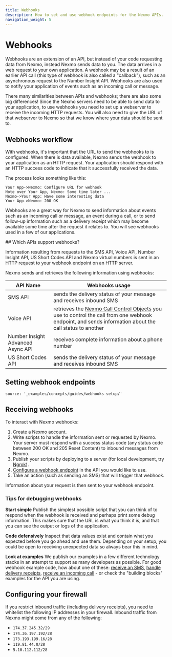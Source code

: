 ```yaml
---
title: Webhooks
description: How to set and use webhook endpoints for the Nexmo APIs.
navigation_weight: 5
---
```


# Webhooks

Webhooks are an extension of an API, but instead of your code requesting data from Nexmo, instead Nexmo sends data to you. The data arrives in a web request to your own application. A webhook may be a result of an earlier API call (this type of webhook is also called a "callback"), such as an asynchronous request to the Number Insight API. Webhooks are also used to notify your application of events such as an incoming call or message.

There many similarities between APIs and webhooks; there are also some big differences! Since the Nexmo servers need to be able to send data to your application, to use webhooks you need to set up a webserver to receive the incoming HTTP requests. You will also need to give the URL of that webserver to Nexmo so that we know where your data should be sent to.

## Webhooks workflow

With webhooks, it's important that the URL to send the webhooks to is configured. When there is data available, Nexmo sends the webhook to your application as an HTTP request. Your application should respond with an HTTP success code to indicate that it successfully received the data.

The process looks something like this:

```js_sequence_diagram
Your App->Nexmo: Configure URL for webhook
Note over Your App, Nexmo: Some time later ...
Nexmo->Your App: Have some interesting data
Your App->Nexmo: 200 OK
```

Webhooks are a great way for Nexmo to send information about events such as an incoming call or message, an event during a call, or to send follow-up information such as a delivery receipt which may become available some time after the request it relates to. You will see webhooks used in a few of our applications.

## Which APIs support webhooks?

Information resulting from requests to the SMS API, Voice API, Number Insight API, US Short Codes API and Nexmo virtual numbers is sent in an HTTP request to your webhook endpoint on an HTTP server.

Nexmo sends and retrieves the following information using webhooks:

| API Name | Webhooks usage |
|-------|--------|
| SMS API | sends the delivery status of your message and receives inbound SMS |
| Voice API | retrieves the [Nexmo Call Control Objects](/voice/voice-api/ncco-reference) you use to control the call from one webhook endpoint, and sends information about the call status to another |
| Number Insight Advanced Async API | receives complete information about a phone number |
| US Short Codes API | sends the delivery status of your message and receives inbound SMS |

## Setting webhook endpoints

```tabbed_content
source: '_examples/concepts/guides/webhooks-setup/'
```

## Receiving webhooks

To interact with Nexmo webhooks:

1. Create a Nexmo account.
2. Write scripts to handle the information sent or requested by Nexmo. Your server must respond with a success status code (any status code between 200 OK and 205 Reset Content) to inbound messages from Nexmo.
3. Publish your scripts by deploying to a server (for local development, try [Ngrok](https://ngrok.com/)).
4. [Configure a webhook endpoint](#setting-webhook-endpoints) in the API you would like to use.
5. Take an action (such as sending an SMS) that will trigger that webhook.

Information about your request is then sent to your webhook endpoint.

### Tips for debugging webhooks

**Start simple** Publish the simplest possible script that you can think of to respond when the webhook is received and perhaps print some debug information. This makes sure that the URL is what you think it is, and that you can see the output or logs of the application.

**Code defensively** Inspect that data values exist and contain what you expected before you go ahead and use them. Depending on your setup, you could be open to receiving unexpected data so always bear this in mind.

**Look at examples** We publish our examples in a few different technology stacks in an attempt to support as many developers as possible. For good webhook example code, how about one of these: [receive an SMS](/messaging/sms/building-blocks/receiving-an-sms), [handle delivery receipts](/messaging/sms/guides/delivery-receipts), [receive an incoming call](/voice/voice-api/building-blocks/receive-an-inbound-call) - or check the "building blocks" examples for the API you are using.

## Configuring your firewall

If you restrict inbound traffic (including delivery receipts), you need to whitelist the following IP addresses in your firewall. Inbound traffic from Nexmo might come from any of the following:

* `174.37.245.32/29`
* `174.36.197.192/28`
* `173.193.199.16/28`
* `119.81.44.0/28`
* `5.10.112.112/28`
